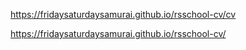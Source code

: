 https://fridaysaturdaysamurai.github.io/rsschool-cv/cv


https://fridaysaturdaysamurai.github.io/rsschool-cv/